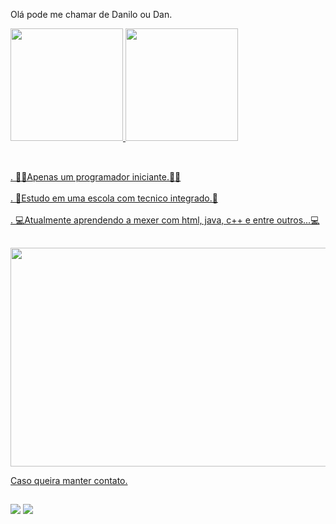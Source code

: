 Olá pode me chamar de Danilo ou Dan.
<div>
<a href="https://github.com/SnowzinHue">
<img height="180em" src="https://github-readme-stats.vercel.app/api/top-langs/?username=SnowzinHue&layout=compact&langs_count=7&theme=dracula"/>
<img height="180em" src="https://github-readme-stats.vercel.app/api?username=SnowzinHue&show_icons=true&theme=dracula&include_all_commits=true&count_private=true"/>
</div>

##

<br>. 👨‍💻Apenas um programador iniciante.👨‍💻</br>
<br>. 🏫Estudo em uma escola com tecnico integrado.🏫</br>
<br>. 💻Atualmente aprendendo a mexer com html, java, c++ e entre outros...💻</br>

##

<img width="1000px" height="350px" id="capivara" src="https://media1.tenor.com/images/7d25e841b54bdf540af8e307d69db11d/tenor.gif?itemid=15986252">

Caso queira manter contato.

##
<div style: "display:inline-block" border-radius:"5px">
<a href = "mailto:daniboy.tor4@gmail.com"><img src="https://img.shields.io/badge/Gmail-D14836?style=for-the-badge&logo=gmail&logoColor=white" target="_blank"></a>
<a href = "https://discord.gg/TEq7t95KYk"> <img src="https://img.shields.io/badge/Discord-7289DA?style=for-the-badge&logo=discord&logoColor=white"></a>  
</div></center>
<!---
SnowzinHue/SnowzinHue is a ✨ special ✨ repository because its `README.md` (this file) appears on your GitHub profile.
You can click the Preview link to take a look at your changes.
--->

